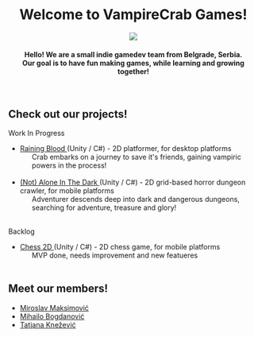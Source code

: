 <div align="center">
    <h1>Welcome to VampireCrab Games!</h1>
    <img src="https://user-images.githubusercontent.com/57428230/227219018-951084b3-8a4b-45ad-8c90-3a8ea5ad95b7.png" />
    <h4> Hello! We are a small indie gamedev team from Belgrade, Serbia. 
    <br> Our goal is to have fun making games, while learning and growing together!</h4>
    <br>
</div>
<div>
    <h2>Check out our projects!</h2>
<!--     <p> Released </p>
    <ul>
        <li> <a href="" target="_blank">  </a>
            <ul>  </ul>
        </li>
        <br>
    </ul> -->
    <p> Work In Progress </p>
    <ul>
        <li> <a href="https://github.com/VampireCrab-Games/Raining-Blood" target="_blank"> Raining Blood </a> (Unity / C#) - 2D platformer, for desktop platforms
            <ul> Crab embarks on a journey to save it's friends, gaining vampiric powers in the process! </ul>
        </li>
        <br>
        <li> <a href="" target="_blank"> (Not) Alone In The Dark </a> (Unity / C#) - 2D grid-based horror dungeon crawler, for mobile platforms
            <ul> Adventurer descends deep into dark and dangerous dungeons, searching for adventure, treasure and glory! </ul>
        </li>
        <br>
    </ul>
    <p> Backlog </p>
    <ul>
        <li> <a href="https://github.com/VampireCrab-Games/Chess-2D" target="_blank"> Chess 2D </a> (Unity / C#) - 2D chess game, for mobile platforms
            <ul> MVP done, needs improvement and new featueres</ul>
        </li>
        <br>
    </ul>
    
</div>
<div align="left">
    <h2>Meet our members!</h2>
    <ul>
        <li><a href="https://www.github.com/Mikros1999" target="_blank"> Miroslav Maksimović </a></li>
        <li><a href="https://www.github.com/crknuchu" target="_blank"> Mihailo Bogdanović </a></li>
        <li><a href="https://www.github.com/TatjanaKnezevic" target="_blank"> Tatjana Knežević </a></li>
    </ul>
    <br>
</div>
